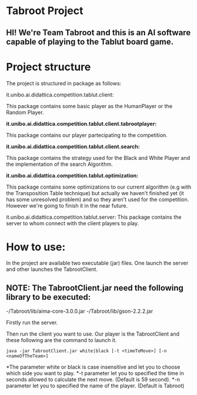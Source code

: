 # Tabroot Project
## HI! We're Team Tabroot and this is an AI software capable of playing to the Tablut board game.



# Project structure

The project is structured in package as follows:

it.unibo.ai.didattica.competition.tablut.client:

This package contains some basic player as the HumanPlayer or the Random Player.

**it.unibo.ai.didattica.competition.tablut.client.tabrootplayer:**

This package contains our player partecipating to the competition.

**it.unibo.ai.didattica.competition.tablut.client.search:**

This package contains the strategy used for the Black and White Player and the implementation of the search Algorithm.

**it.unibo.ai.didattica.competition.tablut.optimization:**

This package contains some optimizations to our current algorithm (e.g with the Transposition Table technique) but actually we haven't finished yet (it has some unresolved problem) and so they aren't used for the competition. However we're going to finish it in the near future.

it.unibo.ai.didattica.competition.tablut.server:
This package contains the server to whom connect with the client players to play.



# How to use:

In the project are available two executable (jar) files. One launch the server and other launches the TabrootClient.

## **NOTE: The TabrootClient.jar need the following library to be executed:**
-/Tabroot/lib/aima-core-3.0.0.jar
-/Tabroot/lib/gson-2.2.2.jar


Firstly run the server.

Then run the client you want to use.
Our player is the TabrootClient and these following are the command to launch it.

```
java -jar TabrootClient.jar white|black [-t <timeToMove>] [-n <nameOfTheTeam>]
```

*The parameter white or black is case insensitive and let you to choose which side you want to play.
*-t parameter let you to specified the time in seconds allowed to calculate the next move. (Default is 59 second).
*-n parameter let you to specified the name of the player. (Default is Tabroot)
